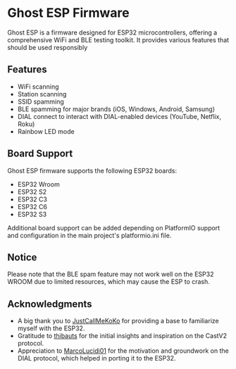 # Ghost ESP Firmware

Ghost ESP is a firmware designed for ESP32 microcontrollers, offering a comprehensive WiFi and BLE testing toolkit. It provides various features that should be used responsibly

## Features

- WiFi scanning
- Station scanning
- SSID spamming
- BLE spamming for major brands (iOS, Windows, Android, Samsung)
- DIAL connect to interact with DIAL-enabled devices (YouTube, Netflix, Roku)
- Rainbow LED mode

## Board Support

Ghost ESP firmware supports the following ESP32 boards:
- ESP32 Wroom
- ESP32 S2
- ESP32 C3
- ESP32 C6
- ESP32 S3

Additional board support can be added depending on PlatformIO support and configuration in the main project's platformio.ini file.

## Notice

Please note that the BLE spam feature may not work well on the ESP32 WROOM due to limited resources, which may cause the ESP to crash.

## Acknowledgments

- A big thank you to [JustCallMeKoKo](https://github.com/justcallmekoko/ESP32Marauder) for providing a base to familiarize myself with the ESP32.
- Gratitude to [thibauts](https://github.com/thibauts/node-castv2-client) for the initial insights and inspiration on the CastV2 protocol.
- Appreciation to [MarcoLucidi01](https://github.com/MarcoLucidi01/ytcast/tree/master/dial) for the motivation and groundwork on the DIAL protocol, which helped in porting it to the ESP32.
